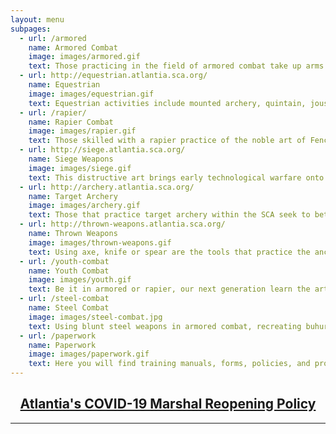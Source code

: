 ```yaml
---
layout: menu
subpages:
  - url: /armored
    name: Armored Combat
    image: images/armored.gif
    text: Those practicing in the field of armored combat take up arms and armor in chivalric combat.
  - url: http://equestrian.atlantia.sca.org/
    name: Equestrian
    image: images/equestrian.gif
    text: Equestrian activities include mounted archery, quintain, jousting, and others upon a horse.
  - url: /rapier/
    name: Rapier Combat
    image: images/rapier.gif
    text: Those skilled with a rapier practice of the noble art of Fencing.
  - url: http://siege.atlantia.sca.org/
    name: Siege Weapons
    image: images/siege.gif
    text: This distructive art brings early technological warfare onto the battle field.
  - url: http://archery.atlantia.sca.org/
    name: Target Archery
    image: images/archery.gif
    text: Those that practice target archery within the SCA seek to better their skill of the Bow in civilian persuit.
  - url: http://thrown-weapons.atlantia.sca.org/
    name: Thrown Weapons
    image: images/thrown-weapons.gif
    text: Using axe, knife or spear are the tools that practice the ancient art of thrown weapons.
  - url: /youth-combat
    name: Youth Combat
    image: images/youth.gif
    text: Be it in armored or rapier, our next generation learn the art of combat.
  - url: /steel-combat
    name: Steel Combat
    image: images/steel-combat.jpg
    text: Using blunt steel weapons in armored combat, recreating buhurt style combat.
  - url: /paperwork
    name: Paperwork
    image: images/paperwork.gif
    text: Here you will find training manuals, forms, policies, and procedures.
---
```


<p>
<center><h2><a href="https://atlantia.sca.org/wp-content/uploads/2021/06/Atlantia-Covid-Marshal-Policies-v1-5.1.pdf">Atlantia's COVID-19 Marshal Reopening Policy</a></h2></center>
</p>

<hr>
